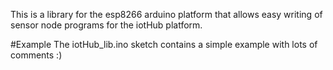 

This is a library for the esp8266 arduino platform that allows easy writing of sensor node programs for the iotHub platform.


#Example
The iotHub_lib.ino sketch contains a simple example with lots of comments :)
